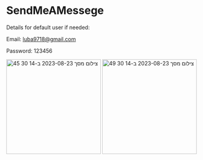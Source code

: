 # SendMeAMessege
Details for default user if needed:


Email: luba9718@gmail.com


Password: 123456



<img width="250" alt="צילום מסך 2023-08-23 ב-14 30 45" src="https://github.com/luba9714/SendMeAMessege/assets/64591949/a7a110ff-dcd8-4582-bdde-9e61ca7ac05b">        






<img width="250" alt="צילום מסך 2023-08-23 ב-14 30 49" src="https://github.com/luba9714/SendMeAMessege/assets/64591949/41334c6a-ea22-4b49-8074-f680fe893c25">

